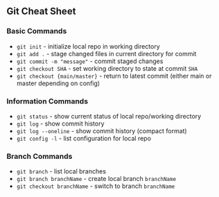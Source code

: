 ## Git Cheat Sheet

### Basic Commands

* `git init` - initialize local repo in working directory
* `git add .` - stage changed files in current directory for commit
* `git commit -m "message"` - commit staged changes
* `git checkout SHA` - set working directory to state at commit `SHA`
* `git checkout {main/master}` - return to latest commit (either main or master depending on config)

### Information Commands
* `git status` - show current status of local repo/working directory
* `git log` - show commit history
* `git log --oneline` - show commit history (compact format)
* `git config -l` - list configuration for local repo

### Branch Commands
* `git branch` - list local branches
* `git branch branchName` - create local branch `branchName`
* `git checkout branchName` - switch to branch `branchName`
